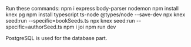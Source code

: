 Run these commands:
npm i express body-parser nodemon
npm install knex pg
npm install typescript ts-node @types/node --save-dev
npx knex seed:run --specific=bookSeeds.ts
npx knex seed:run --specific=authorSeed.ts
npm i joi
npm run dev

PostgreSQL is used for the database part.
